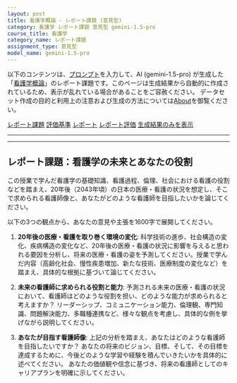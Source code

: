 ```yaml
---
layout: post
title: 看護学概論 - レポート課題 (意見型)
category: 看護学 レポート課題 意見型 gemini-1.5-pro
course_title: 看護学
category_name: レポート課題
assignment_type: 意見型
model_name: gemini-1.5-pro
---
```


以下のコンテンツは、[プロンプト](https://github.com/takedatoshiyuki/synthetic_assignments/tree/main/generated/看護学/gemini-1.5-pro/prompt_レポート課題-意見型.md)を入力して、AI (gemini-1.5-pro) が生成した「[看護学概論](/contents/看護学/)」のレポート課題です。このページは生成結果から自動的に作成されているため、表示が乱れている場合があることをご容赦ください。
データセット作成の目的と利用上の注意および生成の方法については[About](/About)を御覧ください。

[レポート課題](../レポート課題-意見型)
[評価基準](../評価基準-意見型)
[レポート](../レポート-意見型)
[レポート評価](../レポート評価-意見型)
[生成結果のみを表示](https://github.com/takedatoshiyuki/synthetic_assignments/tree/main/generated/看護学/gemini-1.5-pro/レポート課題-意見型.md)
  

***
***
  
## レポート課題：看護学の未来とあなたの役割

この授業で学んだ看護学の基礎知識、看護過程、倫理、社会における看護の役割などを踏まえ、20年後（2043年頃）の日本の医療・看護の状況を想定し、そこで求められる看護師像と、あなたがどのような看護師を目指したいかを論じてください。

以下の3つの観点から、あなたの意見や主張を1600字で展開してください。

1. **20年後の医療・看護を取り巻く環境の変化**: 科学技術の進歩、社会構造の変化、疾病構造の変化など、20年後の医療・看護の状況に影響を与えると思われる要因を分析し、将来の医療・看護の姿を予測してください。授業で学んだ内容（高齢化社会、慢性疾患増加、新たな技術、医療制度の変化など）を踏まえ、具体的な根拠に基づいて論じてください。

2. **未来の看護師に求められる役割と能力**:  予測される未来の医療・看護の状況において、看護師はどのような役割を担い、どのような能力が求められると考えますか？  リーダーシップ、コミュニケーション能力、倫理観、専門知識、問題解決能力、多職種連携など、様々な観点を考慮し、具体的な例を挙げながら説明してください。

3. **あなたが目指す看護師像**:  上記の分析を踏まえ、あなたはどのような看護師を目指したいですか？  あなたの将来のビジョン、目標、そして、その目標を達成するために、今後どのような学習や経験を積んでいきたいかを具体的に述べてください。  あなたの価値観や信念に基づき、将来の看護師としてのキャリアプランを明確に示してください。

